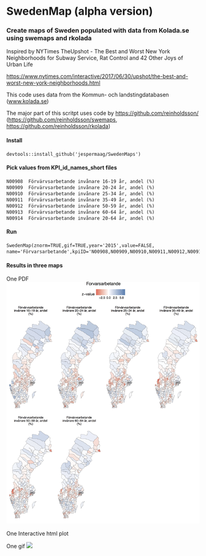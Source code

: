 # SwedenMap (alpha version)

###  Create maps of Sweden populated with data from Kolada.se using swemaps and rkolada

Inspired by NYTimes TheUpshot - The Best and Worst New York Neighborhoods for Subway Service, Rat Control and 42 Other Joys of Urban Life

https://www.nytimes.com/interactive/2017/06/30/upshot/the-best-and-worst-new-york-neighborhoods.html

This code uses data from the Kommun- och landstingdatabasen (www.kolada.se)

The major part of this scritpt uses code by https://github.com/reinholdsson/ (https://github.com/reinholdsson/swemaps, https://github.com/reinholdsson/rkolada)

#### Install
```
devtools::install_github('jespermaag/SwedenMaps')
```
#### Pick values from KPI_id_names_short files
```
N00908	Förvärvsarbetande invånare 16-19 år, andel (%)
N00909	Förvärvsarbetande invånare 20-24 år, andel (%)
N00910	Förvärvsarbetande invånare 25-34 år, andel (%)
N00911	Förvärvsarbetande invånare 35-49 år, andel (%)
N00912	Förvärvsarbetande invånare 50-59 år, andel (%)
N00913	Förvärvsarbetande invånare 60-64 år, andel (%)
N00914	Förvärvsarbetande invånare 20-64 år, andel (%)
```

#### Run
```
SwedenMap(znorm=TRUE,gif=TRUE,year='2015',value=FALSE, name='Förvarsarbetande',kpiID='N00908,N00909,N00910,N00911,N00912,N00913,N00914')
```

#### Results in three maps
One PDF
![](files/Forvarsarbetande.jpg)

One Interactive html plot


One gif
![](files/Förvarsarbetande.gif)

